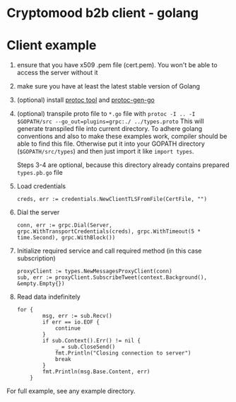 # Cryptomood b2b client - golang

# Client example

1.  ensure that you have x509 .pem file (cert.pem). You won't be able to access the server without it
2.  make sure you have at least the latest stable version of Golang
3.  (optional) install [protoc tool](https://github.com/golang/protobuf) and [protoc-gen-go](https://github.com/golang/protobuf/tree/master/protoc-gen-go)
4.  (optional) transpile proto file to `*.go` file with `protoc -I .. -I $GOPATH/src --go_out=plugins=grpc:./ ../types.proto`
    This will generate transpiled file into current directory. To adhere golang conventions and also to make these examples work,
    compiler should be able to find this file. Otherwise put it into your GOPATH directory (`$GOPATH/src/types`) and then just import it like
    `import types`.
    
    Steps 3-4 are optional, because this directory already contains prepared `types.pb.go` file
    
5.  Load credentials
    
    ```
    creds, err := credentials.NewClientTLSFromFile(CertFile, "")
    ``` 
    
6.  Dial the server
    ```
	conn, err := grpc.Dial(Server, grpc.WithTransportCredentials(creds), grpc.WithTimeout(5 * time.Second), grpc.WithBlock())
    ```
    
7.  Initialize required service and call required method (in this case subscription)
    ```
	proxyClient := types.NewMessagesProxyClient(conn)
	sub, err := proxyClient.SubscribeTweet(context.Background(), &empty.Empty{})
    ```
    
8.  Read data indefinitely
    ```
    for {
    		msg, err := sub.Recv()
    		if err == io.EOF {
    			continue
    		}
    		if sub.Context().Err() != nil {
    			_ = sub.CloseSend()
    			fmt.Println("Closing connection to server")
    			break
    		}
    		fmt.Println(msg.Base.Content, err)
    	}
    ```
    
For full example, see any example directory.
